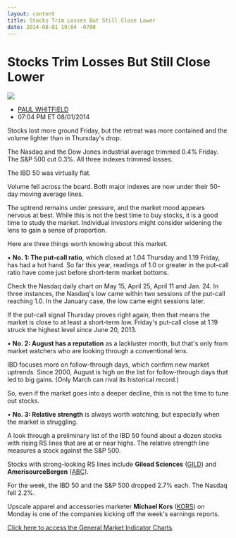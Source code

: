 ```yaml
---
layout: content
title: Stocks Trim Losses But Still Close Lower
date: 2014-08-01 19:04 -0700
---
```



Stocks Trim Losses But Still Close Lower
=========================================


![](https://www.investors.com/wp-content/uploads/ibd-migrated-images/MPv_140804_635425041840165509.png)

* [PAUL WHITFIELD](https://www.investors.com/author/whitfieldp/ "Posts by PAUL WHITFIELD")
* 07:04 PM ET 08/01/2014




Stocks lost more ground Friday, but the retreat was more contained and the volume lighter than in Thursday's drop.


The Nasdaq and the Dow Jones industrial average trimmed 0.4% Friday. The S&P 500 cut 0.3%. All three indexes trimmed losses.


The IBD 50 was virtually flat.


Volume fell across the board. Both major indexes are now under their 50-day moving average lines.


The uptrend remains under pressure, and the market mood appears nervous at best. While this is not the best time to buy stocks, it is a good time to study the market. Individual investors might consider widening the lens to gain a sense of proportion.


Here are three things worth knowing about this market.


• **No. 1: The put-call ratio**, which closed at 1.04 Thursday and 1.19 Friday, has had a hot hand. So far this year, readings of 1.0 or greater in the put-call ratio have come just before short-term market bottoms.


Check the Nasdaq daily chart on May 15, April 25, April 11 and Jan. 24. In three instances, the Nasdaq's low came within two sessions of the put-call reaching 1.0. In the January case, the low came eight sessions later.


If the put-call signal Thursday proves right again, then that means the market is close to at least a short-term low. Friday's put-call close at 1.19 struck the highest level since June 20, 2013.


• **No. 2: August has a reputation** as a lackluster month, but that's only from market watchers who are looking through a conventional lens.


IBD focuses more on follow-through days, which confirm new market uptrends. Since 2000, August is high on the list for follow-through days that led to big gains. (Only March can rival its historical record.)


So, even if the market goes into a deeper decline, this is not the time to tune out stocks.


• **No. 3: Relative strength** is always worth watching, but especially when the market is struggling.


A look through a preliminary list of the IBD 50 found about a dozen stocks with rising RS lines that are at or near highs. The relative strength line measures a stock against the S&P 500.


Stocks with strong-looking RS lines include **Gilead Sciences** ([GILD](https://research.investors.com/quote.aspx?symbol=GILD)) and **AmerisourceBergen** ([ABC](https://research.investors.com/quote.aspx?symbol=ABC)).


For the week, the IBD 50 and the S&P 500 dropped 2.7% each. The Nasdaq fell 2.2%.


Upscale apparel and accessories marketer **Michael Kors** ([KORS](https://research.investors.com/quote.aspx?symbol=KORS)) on Monday is one of the companies kicking off the week's earnings reports.


[Click here to access the General Market Indicator Charts](https://www.investors.com/pdf/GMI_080414.pdf).




